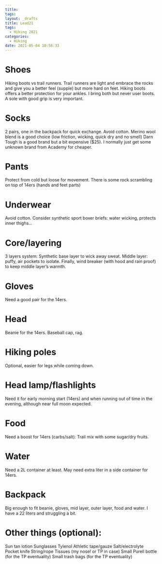 ```yaml
---
title:
tags:
layout: _drafts
title: Lead21
tags:
  - Hiking 2021
categories:
  - Hiking
date: 2021-05-04 10:58:33
---
```

# Shoes

Hiking boots vs trail runners. Trail runners are light and embrace the rocks and give you a better feel (supple) but more hard on feet. Hiking boots offers a better protection for your ankles. I bring both but never user boots. A sole with good grip is very important.

# Socks
2 pairs, one in the backpack for quick exchange. Avoid cotton. Merino wool blend is a good choice (low friction, wicking, quick dry and no smell)
Darn Tough is a good brand but a bit expensive ($25).  I normally just get some unknown brand from Academy for cheaper.


# Pants
Protect from cold but loose for movement.  There is some rock scrambling on top of 14ers (hands and feet parts)

# Underwear
Avoid cotton. Consider synthetic sport boxer briefs: water wicking, protects inner thighs...

# Core/layering
3 layers system: Synthetic base layer to wick away sweat. Middle layer: puffy, air pockets to isolate. Finally, wind breaker (with hood and rain proof) to keep middle layer’s warmth.

# Gloves
Need a good pair for the 14ers.

# Head
Beanie for the 14ers.
Baseball cap, rag.

# Hiking poles
Optional, easier for legs while coming down.

# Head lamp/flashlights
Need it for early morning start (14ers) and when running out of time in the evening, although near full moon expected.

# Food
Need a boost for 14ers (carbs/salt): Trail mix with some sugar/dry fruits.

# Water
Need a 2L container at least.  May need extra liter in a side container for 14ers.

# Backpack
Big enough to fit beanie, gloves, mid layer, outer layer, food and water. I have a 22 liters and struggling a bit.

# Other things (optional):
Sun tan lotion
Sunglasses
Tylenol
Athletic tape/gauze
Salt/electrolyte
Pocket knife
String/rope
Tissues (my nose! or TP in case)
Small Purell bottle (for the TP eventuality)
Small trash bags (for the TP eventuality)

